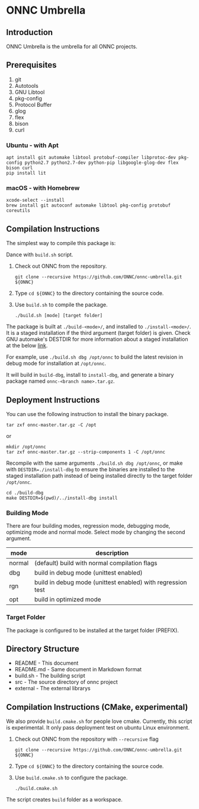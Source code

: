 # ONNC Umbrella

## Introduction

ONNC Umbrella is the umbrella for all ONNC projects.

## Prerequisites
  1. git
  2. Autotools
  3. GNU Libtool
  4. pkg-config
  5. Protocol Buffer
  6. glog
  7. flex
  8. bison
  9. curl

### Ubuntu - with Apt ###

```
apt install git automake libtool protobuf-compiler libprotoc-dev pkg-config python2.7 python2.7-dev python-pip libgoogle-glog-dev flex bison curl
pip install lit
```

### macOS - with Homebrew ###

```
xcode-select --install
brew install git autoconf automake libtool pkg-config protobuf coreutils
```

## Compilation Instructions
The simplest way to compile this package is:

Dance with `build.sh` script.

1. Check out ONNC from the repository.

    ```
    git clone --recursive https://github.com/ONNC/onnc-umbrella.git ${ONNC}
    ```

2. Type `cd ${ONNC}` to the directory containing the source code.

3. Use `build.sh` to compile the package.

    ```
    ./build.sh [mode] [target folder]
    ```

The package is built at `./build-<mode>/`, and installed
to `./install-<mode>/`. It is a staged installation if the
third argument (target folder) is given. Check GNU automake's DESTDIR for
more information about a staged installation at the below
[link](https://www.gnu.org/software/automake/manual/html_node/DESTDIR.html).

For example, use `./build.sh dbg /opt/onnc` to build the latest
revision in debug mode for installation at `/opt/onnc`.

It will build in `build-dbg`, install to `install-dbg`, and
generate a binary package named `onnc-<branch name>.tar.gz`.

## Deployment Instructions
You can use the following instruction to install the binary package.

```
tar zxf onnc-master.tar.gz -C /opt
```

or

```
mkdir /opt/onnc
tar zxf onnc-master.tar.gz --strip-components 1 -C /opt/onnc
```

Recompile with the same arguments `./build.sh dbg /opt/onnc`, or
make with `DESTDIR=./install-dbg` to ensure the binaries are installed
to the staged installation path instead of being installed directly to the
target folder `/opt/onnc`.

```
cd ./build-dbg
make DESTDIR=$(pwd)/../install-dbg install
```

### Building Mode

There are four building modes, regression mode, debugging mode, optimizing
mode and normal mode. Select mode by changing the second argument.

| mode    | description                                                  |
|---------|--------------------------------------------------------------|
| normal  | (default) build with normal compilation flags                |
| dbg     | build in debug mode (unittest enabled)                       |
| rgn     | build in debug mode (unittest enabled) with regression test  |
| opt     | build in optimized mode                                      |

### Target Folder

The package is configured to be installed at the target folder (PREFIX).

## Directory Structure

* README    - This document
* README.md - Same document in Markdown format
* build.sh  - The building script
* src       - The source directory of onnc project
* external  - The external librarys

## Compilation Instructions (CMake, experimental)
We also provide `build.cmake.sh` for people love cmake. Currently, this script
is experimental. It only pass deployment test on ubuntu Linux environment.

1. Check out ONNC from the repository with `--recursive` flag

    ```
    git clone --recursive https://github.com/ONNC/onnc-umbrella.git ${ONNC}
    ```

2. Type `cd ${ONNC}` to the directory containing the source code.

3. Use `build.cmake.sh` to configure the package.
    ```
    ./build.cmake.sh
    ```

The script creates `build` folder as a workspace.
